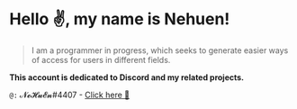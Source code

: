 # Hello ✌️, my name is Nehuen!
> I am a programmer in progress, which seeks to generate easier ways of access for users in different fields.

**This account is dedicated to Discord and my related projects.**

`@:` 𝓝𝓮𝓗𝓾𝓔𝓷#4407 - [Click here 🔗](https://discord.com/users/667062022839599124)